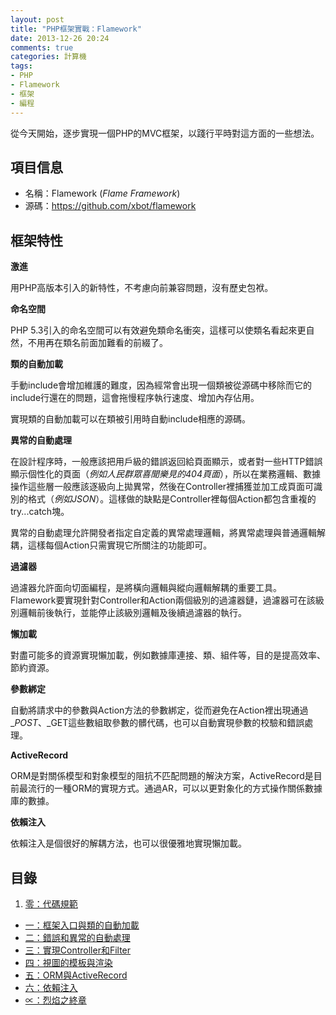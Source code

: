 ```yaml
---
layout: post
title: "PHP框架實戰：Flamework"
date: 2013-12-26 20:24
comments: true
categories: 計算機
tags:
- PHP
- Flamework
- 框架
- 編程
---
```


從今天開始，逐步實現一個PHP的MVC框架，以踐行平時對這方面的一些想法。

項目信息
--------

 - 名稱：Flamework (_Flame Framework_)
 - 源碼：https://github.com/xbot/flamework

框架特性
--------

**激進**

用PHP高版本引入的新特性，不考慮向前兼容問題，沒有歷史包袱。

**命名空間**

PHP 5.3引入的命名空間可以有效避免類命名衝突，這樣可以使類名看起來更自然，不用再在類名前面加難看的前綴了。

**類的自動加載**

手動include會增加維護的難度，因為經常會出現一個類被從源碼中移除而它的include行還在的問題，這會拖慢程序執行速度、增加內存佔用。

實現類的自動加載可以在類被引用時自動include相應的源碼。

**異常的自動處理**

在設計程序時，一般應該把用戶級的錯誤返回給頁面顯示，或者對一些HTTP錯誤顯示個性化的頁面（_例如人民群眾喜聞樂見的404頁面_），所以在業務邏輯、數據操作這些層一般應該逐級向上拋異常，然後在Controller裡捕獲並加工成頁面可識別的格式（_例如JSON_）。這樣做的缺點是Controller裡每個Action都包含重複的try...catch塊。

異常的自動處理允許開發者指定自定義的異常處理邏輯，將異常處理與普通邏輯解耦，這樣每個Action只需實現它所關注的功能即可。

**過濾器**

過濾器允許面向切面編程，是將橫向邏輯與縱向邏輯解耦的重要工具。Flamework要實現針對Controller和Action兩個級別的過濾器鏈，過濾器可在該級別邏輯前後執行，並能停止該級別邏輯及後續過濾器的執行。

**懶加載**

對盡可能多的資源實現懶加載，例如數據庫連接、類、組件等，目的是提高效率、節約資源。

**參數綁定**

自動將請求中的參數與Action方法的參數綁定，從而避免在Action裡出現通過$\_POST、$\_GET這些數組取參數的髒代碼，也可以自動實現參數的校驗和錯誤處理。

**ActiveRecord**

ORM是對關係模型和對象模型的阻抗不匹配問題的解決方案，ActiveRecord是目前最流行的一種ORM的實現方式。通過AR，可以以更對象化的方式操作關係數據庫的數據。

**依賴注入**

依賴注入是個很好的解耦方法，也可以很優雅地實現懶加載。

目錄
----

  1. [零：代碼規範](/post/flamework-code-spec)
  - [一：框架入口與類的自動加載](/post/flamework-entry)
  - [二：錯誤和異常的自動處理](/post/flamework-error-auto-handling)
  - [三：實現Controller和Filter](/post/flamework-controller-and-filter)
  - [四：視圖的模板與渲染](/post/flamework-view-rendering)
  - [五：ORM與ActiveRecord](/post/flamework-active-record)
  - [六：依賴注入](/post/flamework-dependency-injection)
  - [∝：烈焰之終章](/post/flamework-summary)
